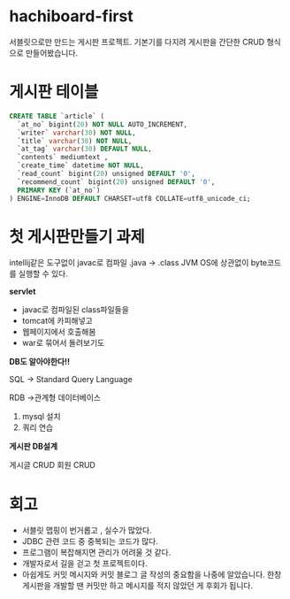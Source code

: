 # hachiboard-first

서블릿으로만 만드는 게시판 프로젝트. 기본기를 다지려 게시판을 간단한 CRUD 형식으로 만들어봤습니다.


# 게시판 테이블
```sql
CREATE TABLE `article` (
  `at_no` bigint(20) NOT NULL AUTO_INCREMENT,
  `writer` varchar(30) NOT NULL,
  `title` varchar(30) NOT NULL,
  `at_tag` varchar(30) DEFAULT NULL,
  `contents` mediumtext ,
  `create_time` datetime NOT NULL,
  `read_count` bigint(20) unsigned DEFAULT '0',
  `recommend_count` bigint(20) unsigned DEFAULT '0',
  PRIMARY KEY (`at_no`)
) ENGINE=InnoDB DEFAULT CHARSET=utf8 COLLATE=utf8_unicode_ci;
```
# 첫 게시판만들기 과제
intellij같은 도구없이 javac로 컴파일
.java -> .class
JVM
OS에 상관없이 byte코드를 실행할 수 있다.

**servlet**
- javac로 컴파일된 class파일들을
- tomcat에 카피해넣고
- 웹페이지에서 호출해봄
- war로 묶어서 돌려보기도

**DB도 알아야한다!!**

SQL
-> Standard Query Language

RDB
->관계형 데이터베이스

1. mysql 설치
2. 쿼리 연습

**게시판 DB설계**

게시글 CRUD
회원 CRUD
  
# 회고
- 서블릿 맵핑이 번거롭고 , 실수가 많았다.
- JDBC 관련 코드 중 중복되는 코드가 많다.
- 프로그램이 복잡해지면 관리가 어려울 것 같다.
- 개발자로서 길을 걷고 첫 프로젝트이다.
- 아쉽게도 커밋 메시지와 커밋 블로그 글 작성의 중요함을 나중에 알았습니다. 한창 게시판을 개발할 땐 커밋만 하고 메시지를 적지 않았던 게 후회가 됩니다.



  
